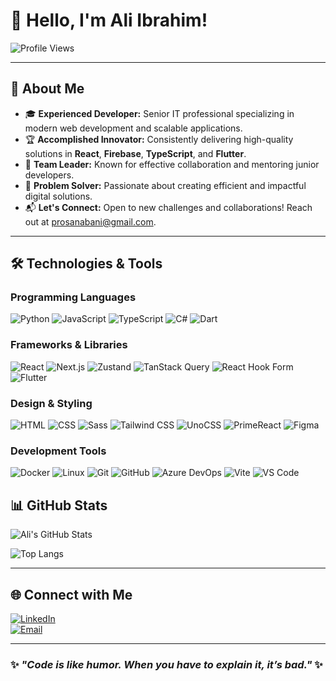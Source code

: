 # 👋 Hello, I'm Ali Ibrahim!

![Profile Views](https://komarev.com/ghpvc/?username=prosanabani&color=blue&style=for-the-badge)

---

## 🚀 About Me

- 🎓 **Experienced Developer:** Senior IT professional specializing in modern web development and scalable applications.
- 🏆 **Accomplished Innovator:** Consistently delivering high-quality solutions in **React**, **Firebase**, **TypeScript**, and **Flutter**.
- 🌟 **Team Leader:** Known for effective collaboration and mentoring junior developers.
- 💼 **Problem Solver:** Passionate about creating efficient and impactful digital solutions.
- 📬 **Let's Connect:** Open to new challenges and collaborations! Reach out at [prosanabani@gmail.com](mailto:prosanabani@gmail.com).

---

## 🛠️ Technologies & Tools

### **Programming Languages**
![Python](https://img.shields.io/badge/-Python-000?&logo=Python)
![JavaScript](https://img.shields.io/badge/-JavaScript-000?&logo=JavaScript)
![TypeScript](https://img.shields.io/badge/-TypeScript-000?&logo=TypeScript)
![C#](https://img.shields.io/badge/-C%23-000?style=flat&logo=C%20Sharp)
![Dart](https://img.shields.io/badge/-Dart-000?&logo=Dart)

### **Frameworks & Libraries**
![React](https://img.shields.io/badge/-React-000?&logo=React)
![Next.js](https://img.shields.io/badge/-Next.js-000?&logo=Next.js)
![Zustand](https://img.shields.io/badge/-Zustand-000?&logo=Zustand)
![TanStack Query](https://img.shields.io/badge/-TanStack%20Query-000?&logo=reactquery&logoColor=white)
![React Hook Form](https://img.shields.io/badge/-React%20Hook%20Form-000?&logo=ReactHookForm)
![Flutter](https://img.shields.io/badge/-Flutter-000?&logo=Flutter)

### **Design & Styling**
![HTML](https://img.shields.io/badge/-HTML-000?&logo=HTML5)
![CSS](https://img.shields.io/badge/-CSS-000?&logo=CSS3)
![Sass](https://img.shields.io/badge/-Sass-000?&logo=Sass)
![Tailwind CSS](https://img.shields.io/badge/-Tailwind%20CSS-000?&logo=TailwindCSS)
![UnoCSS](https://img.shields.io/badge/-UnoCSS-000?&logo=unocss&logoColor=white)
![PrimeReact](https://img.shields.io/badge/-PrimeReact-000?&logo=PrimeReact)
![Figma](https://img.shields.io/badge/-Figma-000?&logo=Figma)

### **Development Tools**
![Docker](https://img.shields.io/badge/-Docker-000?&logo=Docker)
![Linux](https://img.shields.io/badge/-Linux-000?&logo=Linux)
![Git](https://img.shields.io/badge/-Git-000?&logo=Git)
![GitHub](https://img.shields.io/badge/-GitHub-000?&logo=GitHub)
![Azure DevOps](https://img.shields.io/badge/-Azure%20DevOps-000?&logo=microsoftazure&logoColor=white)
![Vite](https://img.shields.io/badge/-Vite-000?style=flat&logo=Vite)
![VS Code](https://img.shields.io/badge/-VS%20Code-000?&logo=visualstudiocode&logoColor=007ACC)


## 📊 GitHub Stats

<div align="left">

![Ali's GitHub Stats](https://github-readme-stats.vercel.app/api?username=prosanabani&show_icons=true&hide_border=true&theme=radical)

![Top Langs](https://github-readme-stats.vercel.app/api/top-langs/?username=prosanabani&layout=compact&hide_border=true&theme=radical)

</div>

---

## 🌐 Connect with Me

<div align="left">

[![LinkedIn](https://img.shields.io/badge/LinkedIn-blue?style=for-the-badge&logo=linkedin&labelColor=blue)](https://www.linkedin.com/in/ali-ibrahim-95612b218/)  
[![Email](https://img.shields.io/badge/Email-red?style=for-the-badge&logo=gmail&labelColor=red)](mailto:prosanabani@gmail.com)

</div>

---

### ✨ _"Code is like humor. When you have to explain it, it’s bad."_ ✨
